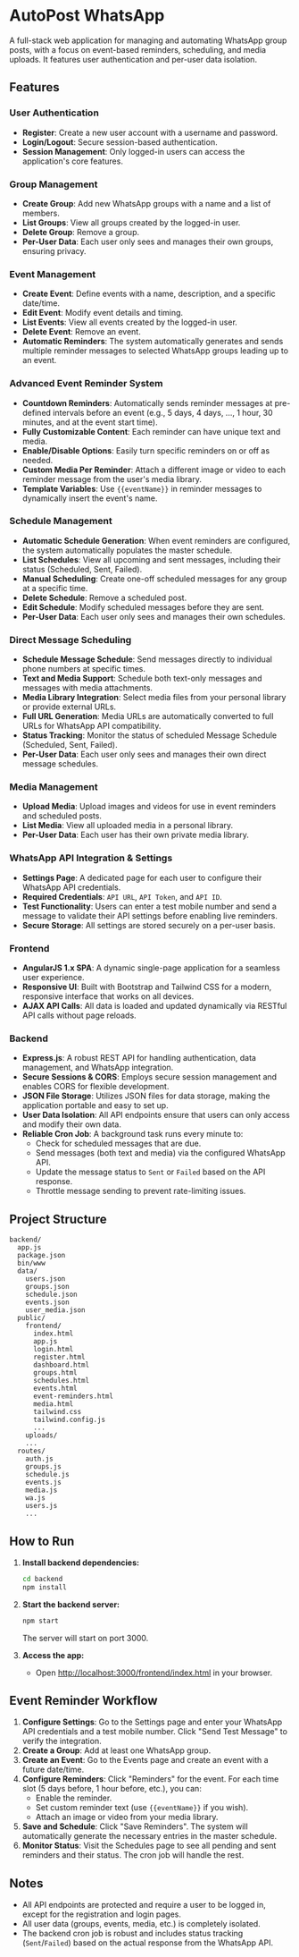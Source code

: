 # AutoPost WhatsApp

A full-stack web application for managing and automating WhatsApp group posts, with a focus on event-based reminders, scheduling, and media uploads. It features user authentication and per-user data isolation.

## Features

### User Authentication
- **Register**: Create a new user account with a username and password.
- **Login/Logout**: Secure session-based authentication.
- **Session Management**: Only logged-in users can access the application's core features.

### Group Management
- **Create Group**: Add new WhatsApp groups with a name and a list of members.
- **List Groups**: View all groups created by the logged-in user.
- **Delete Group**: Remove a group.
- **Per-User Data**: Each user only sees and manages their own groups, ensuring privacy.

### Event Management
- **Create Event**: Define events with a name, description, and a specific date/time.
- **Edit Event**: Modify event details and timing.
- **List Events**: View all events created by the logged-in user.
- **Delete Event**: Remove an event.
- **Automatic Reminders**: The system automatically generates and sends multiple reminder messages to selected WhatsApp groups leading up to an event.

### Advanced Event Reminder System
- **Countdown Reminders**: Automatically sends reminder messages at pre-defined intervals before an event (e.g., 5 days, 4 days, ..., 1 hour, 30 minutes, and at the event start time).
- **Fully Customizable Content**: Each reminder can have unique text and media.
- **Enable/Disable Options**: Easily turn specific reminders on or off as needed.
- **Custom Media Per Reminder**: Attach a different image or video to each reminder message from the user's media library.
- **Template Variables**: Use `{{eventName}}` in reminder messages to dynamically insert the event's name.

### Schedule Management
- **Automatic Schedule Generation**: When event reminders are configured, the system automatically populates the master schedule.
- **List Schedules**: View all upcoming and sent messages, including their status (Scheduled, Sent, Failed).
- **Manual Scheduling**: Create one-off scheduled messages for any group at a specific time.
- **Delete Schedule**: Remove a scheduled post.
- **Edit Schedule**: Modify scheduled messages before they are sent.
- **Per-User Data**: Each user only sees and manages their own schedules.

### Direct Message Scheduling
- **Schedule Message Schedule**: Send messages directly to individual phone numbers at specific times.
- **Text and Media Support**: Schedule both text-only messages and messages with media attachments.
- **Media Library Integration**: Select media files from your personal library or provide external URLs.
- **Full URL Generation**: Media URLs are automatically converted to full URLs for WhatsApp API compatibility.
- **Status Tracking**: Monitor the status of scheduled Message Schedule (Scheduled, Sent, Failed).
- **Per-User Data**: Each user only sees and manages their own direct message schedules.

### Media Management
- **Upload Media**: Upload images and videos for use in event reminders and scheduled posts.
- **List Media**: View all uploaded media in a personal library.
- **Per-User Data**: Each user has their own private media library.

### WhatsApp API Integration & Settings
- **Settings Page**: A dedicated page for each user to configure their WhatsApp API credentials.
- **Required Credentials**: `API URL`, `API Token`, and `API ID`.
- **Test Functionality**: Users can enter a test mobile number and send a message to validate their API settings before enabling live reminders.
- **Secure Storage**: All settings are stored securely on a per-user basis.

### Frontend
- **AngularJS 1.x SPA**: A dynamic single-page application for a seamless user experience.
- **Responsive UI**: Built with Bootstrap and Tailwind CSS for a modern, responsive interface that works on all devices.
- **AJAX API Calls**: All data is loaded and updated dynamically via RESTful API calls without page reloads.

### Backend
- **Express.js**: A robust REST API for handling authentication, data management, and WhatsApp integration.
- **Secure Sessions & CORS**: Employs secure session management and enables CORS for flexible development.
- **JSON File Storage**: Utilizes JSON files for data storage, making the application portable and easy to set up.
- **User Data Isolation**: All API endpoints ensure that users can only access and modify their own data.
- **Reliable Cron Job**: A background task runs every minute to:
  - Check for scheduled messages that are due.
  - Send messages (both text and media) via the configured WhatsApp API.
  - Update the message status to `Sent` or `Failed` based on the API response.
  - Throttle message sending to prevent rate-limiting issues.

## Project Structure

```
backend/
  app.js
  package.json
  bin/www
  data/
    users.json
    groups.json
    schedule.json
    events.json
    user_media.json
  public/
    frontend/
      index.html
      app.js
      login.html
      register.html
      dashboard.html
      groups.html
      schedules.html
      events.html
      event-reminders.html
      media.html
      tailwind.css
      tailwind.config.js
      ...
    uploads/
    ...
  routes/
    auth.js
    groups.js
    schedule.js
    events.js
    media.js
    wa.js
    users.js
    ...
```

## How to Run

1.  **Install backend dependencies:**
    ```sh
    cd backend
    npm install
    ```

2.  **Start the backend server:**
    ```sh
    npm start
    ```
    The server will start on port 3000.

3.  **Access the app:**
    - Open [http://localhost:3000/frontend/index.html](http://localhost:3000/frontend/index.html) in your browser.

## Event Reminder Workflow

1.  **Configure Settings**: Go to the Settings page and enter your WhatsApp API credentials and a test mobile number. Click "Send Test Message" to verify the integration.
2.  **Create a Group**: Add at least one WhatsApp group.
3.  **Create an Event**: Go to the Events page and create an event with a future date/time.
4.  **Configure Reminders**: Click "Reminders" for the event. For each time slot (5 days before, 1 hour before, etc.), you can:
    - Enable the reminder.
    - Set custom reminder text (use `{{eventName}}` if you wish).
    - Attach an image or video from your media library.
5.  **Save and Schedule**: Click "Save Reminders". The system will automatically generate the necessary entries in the master schedule.
6.  **Monitor Status**: Visit the Schedules page to see all pending and sent reminders and their status. The cron job will handle the rest.

## Notes

- All API endpoints are protected and require a user to be logged in, except for the registration and login pages.
- All user data (groups, events, media, etc.) is completely isolated.
- The backend cron job is robust and includes status tracking (`Sent`/`Failed`) based on the actual response from the WhatsApp API.
